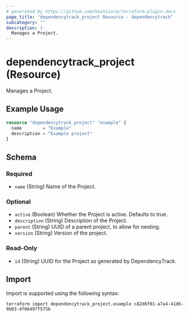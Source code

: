 ```yaml
---
# generated by https://github.com/hashicorp/terraform-plugin-docs
page_title: "dependencytrack_project Resource - dependencytrack"
subcategory: ""
description: |-
  Manages a Project.
---
```


# dependencytrack_project (Resource)

Manages a Project.

## Example Usage

```terraform
resource "dependencytrack_project" "example" {
  name        = "Example"
  description = "Example project"
}
```

<!-- schema generated by tfplugindocs -->
## Schema

### Required

- `name` (String) Name of the Project.

### Optional

- `active` (Boolean) Whether the Project is active. Defaults to true.
- `description` (String) Description of the Project.
- `parent` (String) UUID of a parent project, to allow for nesting.
- `version` (String) Version of the project.

### Read-Only

- `id` (String) UUID for the Project as generated by DependencyTrack.

## Import

Import is supported using the following syntax:

```shell
terraform import dependencytrack_project.example c82d6f01-a7a4-41d6-9b03-4f06497f575b
```
